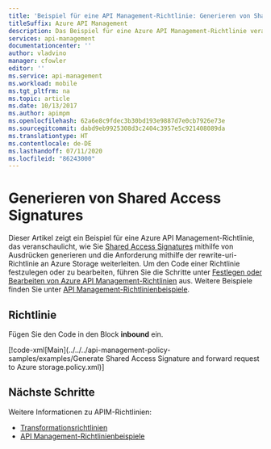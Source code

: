 ```yaml
---
title: 'Beispiel für eine API Management-Richtlinie: Generieren von Shared Access Signatures'
titleSuffix: Azure API Management
description: Das Beispiel für eine Azure API Management-Richtlinie veranschaulicht, wie Sie Shared Access Signatures mithilfe von Ausdrücken generieren und die Anforderung mithilfe der rewrite-uri-Richtlinie an Azure Storage weiterleiten.
services: api-management
documentationcenter: ''
author: vladvino
manager: cfowler
editor: ''
ms.service: api-management
ms.workload: mobile
ms.tgt_pltfrm: na
ms.topic: article
ms.date: 10/13/2017
ms.author: apimpm
ms.openlocfilehash: 62a6e8c9fdec3b30bd193e9887d7e0cb7926e73e
ms.sourcegitcommit: dabd9eb9925308d3c2404c3957e5c921408089da
ms.translationtype: HT
ms.contentlocale: de-DE
ms.lasthandoff: 07/11/2020
ms.locfileid: "86243000"
---
```

# <a name="generate-shared-access-signature"></a>Generieren von Shared Access Signatures

Dieser Artikel zeigt ein Beispiel für eine Azure API Management-Richtlinie, das veranschaulicht, wie Sie [Shared Access Signatures](../../storage/common/storage-sas-overview.md) mithilfe von Ausdrücken generieren und die Anforderung mithilfe der rewrite-uri-Richtlinie an Azure Storage weiterleiten. Um den Code einer Richtlinie festzulegen oder zu bearbeiten, führen Sie die Schritte unter [Festlegen oder Bearbeiten von Azure API Management-Richtlinien](../set-edit-policies.md) aus. Weitere Beispiele finden Sie unter [API Management-Richtlinienbeispiele](../policy-samples.md).

## <a name="policy"></a>Richtlinie

Fügen Sie den Code in den Block **inbound** ein.

[!code-xml[Main](../../../api-management-policy-samples/examples/Generate Shared Access Signature and forward request to Azure storage.policy.xml)]

## <a name="next-steps"></a>Nächste Schritte

Weitere Informationen zu APIM-Richtlinien:

+ [Transformationsrichtlinien](../api-management-transformation-policies.md)
+ [API Management-Richtlinienbeispiele](../policy-samples.md)
